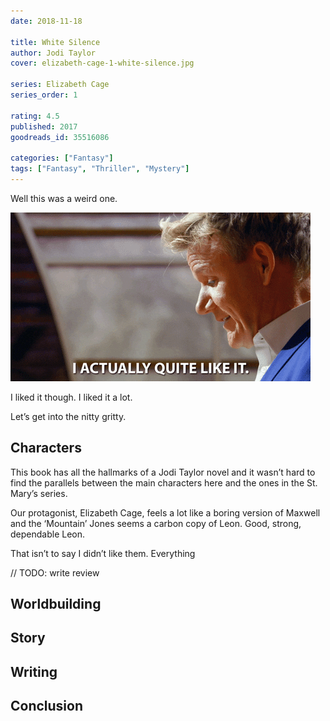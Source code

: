 ```yaml
---
date: 2018-11-18

title: White Silence
author: Jodi Taylor
cover: elizabeth-cage-1-white-silence.jpg

series: Elizabeth Cage
series_order: 1

rating: 4.5
published: 2017
goodreads_id: 35516086

categories: ["Fantasy"]
tags: ["Fantasy", "Thriller", "Mystery"]
---
```


Well this was a weird one.

<!--more-->

![I actually quite like it](/assets/content/I-actually-quite-like-it.gif)

I liked it though. I liked it a lot.

Let’s get into the nitty gritty.

## Characters

This book has all the hallmarks of a Jodi Taylor novel and it wasn’t hard to find the parallels between the main characters here and the ones in the St. Mary’s series.

Our protagonist, Elizabeth Cage, feels a lot like a boring version of Maxwell and the ‘Mountain’ Jones seems a carbon copy of Leon. Good, strong, dependable Leon.

That isn’t to say I didn’t like them. Everything

// TODO: write review

## Worldbuilding

## Story

## Writing

## Conclusion
